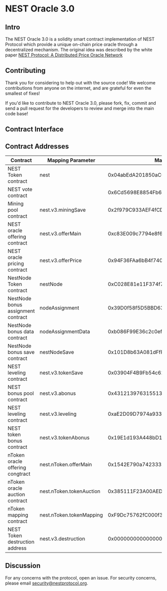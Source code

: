 # NEST Oracle 3.0

## Intro

The NEST Oracle 3.0 is a solidity smart contract implementation of NEST Protocol which provide a unique on-chain price oracle through a decentralized mechanism. The original idea was described by the white paper [NEST Protocol: A Distributed Price Oracle Network](https://nestprotocol.org/doc/ennestwhitepaper.pdf)

## Contributing

Thank you for considering to help out with the source code! We welcome contributions from anyone on the internet, and are grateful for even the smallest of fixes!

If you'd like to contribute to NEST Oracle 3.0, please fork, fix, commit and send a pull request for the developers to review and merge into the main code base!

## Contract Interface

## Contract Addresses

Contract | Mapping Parameter | Mainnet Address | Ropsten Address 
---|---|---|---
NEST Token contract | nest | 0x04abEdA201850aC0124161F037Efd70c74ddC74C | 0xf565422eBd4A8976e1e447a849b8B483C68EFD0C
NEST vote contract |  | 0x6Cd5698E8854Fb6879d6B1C694223b389B465dea | 0xa43f89dE7f9da44aa4d11106D7b829cf6ac0b561
Mining pool contract | nest.v3.miningSave | 0x2f979C933AEF4fCDdD27C0Fa5C54d8a780555b0a | 0x9A558EC0AfcD19c240A31C6Dd697cb15F576d4Ba
NEST oracle offering contract | nest.v3.offerMain | 0xc83E009c7794e8f6d1954dc13c23A35Fc4D039F6 | 0xFf6ad075D75FA51cdB231da54E6dF007E60C7122
NEST oracle pricing contract | nest.v3.offerPrice | 0x94F36FAa6bB4f74009637292b09C355CcD3e80Eb | 0x96E1374383bAC8c03878274d5870346D0d874C30
NestNode Token contract | nestNode | 0xC028E81e11F374f7c1A3bE6b8D2a815fa3E96E6e | 0x53698FDAAcfA20e5e3c8E074d6CD50D40712344b
NestNode bonus assignment contract | nodeAssignment | 0x39D0f58f5D5BBD636be23a3184Aff16a4D7567CF | 0x02402149022cC9aE6696B428fcC1ffcc968c9078
NestNode bonus data contract | nodeAssignmentData | 0xb086F99E36c2c0ef6c051EE9E4d638717BBc6cbC | 0x25Ae4523E5C69d3d4863540E29Bf9f11db3DAbcB
NestNode bonus save contract | nestNodeSave | 0x101D8b63A081dFfF2B1364864345b7F071b052ac | 0xE9cd4e7Fd807Ec883E612E66108cea33f406b35C
NEST leveling contract | nest.v3.tokenSave | 0x03904F4B9Fb54c61AAf96d0aCDD2e42a46c99102 | 0xdC912578B5e8f24b13E79ab072a1E9C86e659694
NEST bonus pool contract | nest.v3.abonus | 0x43121397631551357EA511E62163B76e39D44852 | 0x559B1628ee6558EAb5E8a12A8951ecdF6f40EA28
NEST leveling contract | nest.v3.leveling | 0xaE2D09D7974a933c6dDC06b8039cF09783f4bAe8 | 0x9e9e49334a4e5506d5DA62e78602547EDf173C67
NEST token bonus contract | nest.v3.tokenAbonus | 0x19E1d193A448bD13097EFC2aea867468726e67c5 | 0xDE83944619005d5EE4AAB951199748D599fCff44
nToken oracle offering congtract | nest.nToken.offerMain | 0x1542E790a742333EA6A2F171c5d07A2E7794EEf4 | 0x49665947b3Ac4a75DaD7B8E59701752bEc28Ff66
nToken oracle auction contract | nest.nToken.tokenAuction | 0x385111F23A00AED181b0774E6900C846c0336dd4 | 0x31914C7F6dfa3428004b60F6327467c5FFffF681
nToken mapping contract | nest.nToken.tokenMapping | 0xF9Dc75762fC000f3fb1cF88E7fcc32f9969BA003 | 0x511fe13ca247ceF81332eE27f743E051991008Cb
NEST Token destruction address | nest.v3.destruction | 0x0000000000000000000000000000000000000001 | 0x0000000000000000000000000000000000000001

## Discussion 

For any concerns with the protocol, open an issue.
For security concerns, please email security@nestprotocol.org.

